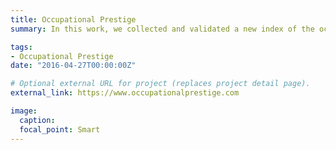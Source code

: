 ```yaml
---
title: Occupational Prestige
summary: In this work, we collected and validated a new index of the occupational prestige of >1000 O*NET occupations. Click here for more info about how to easily incorporate this measure into your own work on SES.

tags:
- Occupational Prestige
date: "2016-04-27T00:00:00Z"

# Optional external URL for project (replaces project detail page).
external_link: https://www.occupationalprestige.com

image:
  caption: 
  focal_point: Smart
---
```

